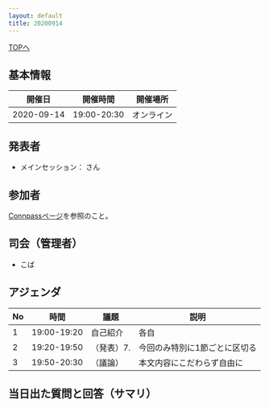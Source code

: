 ```yaml
---
layout: default
title: 20200914
---
```

[TOPへ](/group-tokyo/)

## 基本情報

|開催日|開催時間|開催場所|
|---|---|---|
|2020-09-14|19:00-20:30|オンライン|

## 発表者
- メインセッション： さん

## 参加者
[Connpassページ]()を参照のこと。

## 司会（管理者）
- こば

## アジェンダ

|No|時間|議題|説明|
|---|---|---|---|
|1|19:00-19:20|自己紹介|各自|
|2|19:20-19:50|（発表）7. |今回のみ特別に1節ごとに区切る|
|3|19:50-20:30|（議論）|本文内容にこだわらず自由に|


## 当日出た質問と回答（サマリ）
